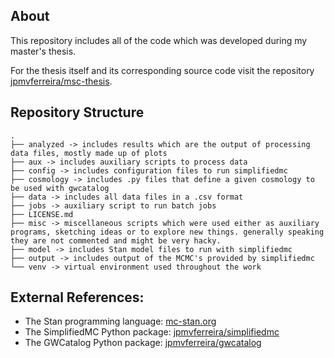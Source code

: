 ## About
This repository includes all of the code which was developed during my master's thesis.

For the thesis itself and its corresponding source code visit the repository [jpmvferreira/msc-thesis](https://github.com/jpmvferreira/msc-thesis).

## Repository Structure
```
.
├── analyzed -> includes results which are the output of processing data files, mostly made up of plots
├── aux -> includes auxiliary scripts to process data
├── config -> includes configuration files to run simplifiedmc
├── cosmology -> includes .py files that define a given cosmology to be used with gwcatalog
├── data -> includes all data files in a .csv format
├── jobs -> auxiliary script to run batch jobs
├── LICENSE.md
├── misc -> miscellaneous scripts which were used either as auxiliary programs, sketching ideas or to explore new things. generally speaking they are not commented and might be very hacky.
├── model -> includes Stan model files to run with simplifiedmc
├── output -> includes output of the MCMC's provided by simplifiedmc
└── venv -> virtual environment used throughout the work
```

## External References:
- The Stan programming language: [mc-stan.org](https://mc-stan.org/)
- The SimplifiedMC Python package: [jpmvferreira/simplifiedmc](https://github.com/jpmvferreira/simplifiedmc)
- The GWCatalog Python package: [jpmvferreira/gwcatalog](https://github.com/jpmvferreira/gwcatalog)
